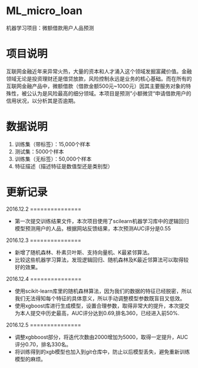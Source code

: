 # ML_micro_loan
机器学习项目：微额借款用户人品预测
# 项目说明
互联网金融近年来异常火热，大量的资本和人才涌入这个领域发掘富藏价值。金融领域无论是投资理财还是借贷放款，风险控制永远是业务的核心基础。而在所有的互联网金融产品中，微额借款（借款金额500元~1000元）因其主要服务对象的特殊性，被公认为是风险最高的细分领域。本项目是预测”小额微贷“申请借款用户的信用状况，以分析其是否逾期。
# 数据说明
1. 训练集（带标签）：15,000个样本
2. 测试集：5000个样本
3. 训练集（无标签）：50,000个样本
4. 特征描述（描述特征是数值型还是类别型）

# 更新记录
2016.12.2 ===============
- 第一次提交训练结果文件，本次项目使用了scilearn机器学习库中的逻辑回归模型预测用户的人品，根据网站反馈结果，本次预测AUC评分是0.55

2016.12.3 ===============
- 新增了随机森林、朴素贝叶斯、支持向量机、K最紧邻算法。
- 比较这些机器学习算法，发现逻辑回归、随机森林及K最近邻算法可以取得较好的效果。

2016.12.4 ===============
- 使用scikit-learn库里的随机森林算法，因为我们的数据的特征已经脱密，所以我们无法得知每个特征的具体意义，所以手动调整模型参数既盲目又低效。
- 使用xgboost库进行生成模型，设置合理参数，取得非常大的提升，本次提交为本人提交中历史最高，AUC评分达到0.69,排名360，已经进入前50%.

2016.12.5 ===============
- 调整xgbboost部分，将迭代次数由2000增加为5000，取得一定提升，AUC评分0.70，排名330名。
- 将训练得到的xgb模型也加入到git仓库中，防止以后模型丢失，避免重新训练模型的麻烦。

